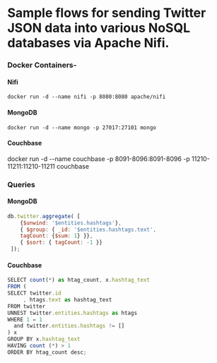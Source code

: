 # Sample flows for sending Twitter JSON data into various NoSQL databases via Apache Nifi.

### Docker Containers- 

#### Nifi
`docker run -d --name nifi -p 8080:8080 apache/nifi`

#### MongoDB
`docker run -d --name mongo -p 27017:27101 mongo`

#### Couchbase
docker run -d --name couchbase -p 8091-8096:8091-8096 -p 11210-11211:11210-11211 couchbase

### Queries

#### MongoDB
```javascript
db.twitter.aggregate( [
    {$unwind: '$entities.hashtags'},
    { $group: { _id: '$entities.hashtags.text',
    tagCount: {$sum: 1} }}, 
    { $sort: { tagCount: -1 }} 
 ]);
 ```

#### Couchbase
```javascript
SELECT count(*) as htag_count, x.hashtag_text
FROM (
SELECT twitter.id
     , htags.text as hashtag_text
FROM twitter
UNNEST twitter.entities.hashtags as htags
WHERE 1 = 1
  and twitter.entities.hashtags != []
) x
GROUP BY x.hashtag_text
HAVING count (*) > 1
ORDER BY htag_count desc;
```
